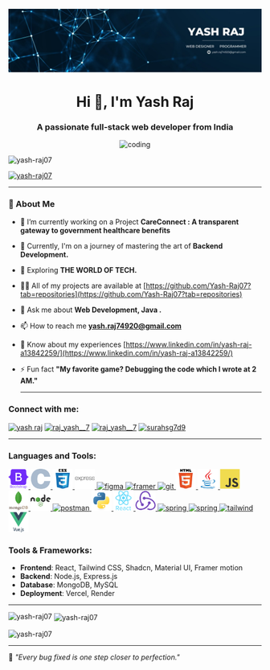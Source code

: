 ![logo](https://github.com/Yash-Raj07/Yash-Raj07/blob/main/1716489083174.jpg)
<h1 align="center">Hi 👋, I'm Yash Raj</h1>
<h3 align="center">A passionate full-stack web developer from India</h3>

<p align="center">
<img  alt="coding" width="400" src="https://user-images.githubusercontent.com/55389276/140866485-8fb1c876-9a8f-4d6a-98dc-08c4981eaf70.gif">
</p>
<p align="left"> <img src="https://komarev.com/ghpvc/?username=yash-raj07&label=Profile%20views&color=0e75b6&style=flat" alt="yash-raj07" /> </p>

<p align="left"> <a href="https://github.com/ryo-ma/github-profile-trophy"><img src="https://github-profile-trophy.vercel.app/?username=yash-raj07" alt="yash-raj07" /></a> </p>

---

<h3 align="left">🌟 About Me</h3> 

- 🔭 I’m currently working on a Project **CareConnect : A transparent gateway to government healthcare benefits**

- 🌱 Currently, I'm on a journey of mastering the art of **Backend Development.**

- 🔭 Exploring **THE WORLD OF TECH.**

- 👨‍💻 All of my projects are available at [https://github.com/Yash-Raj07?tab=repositories](https://github.com/Yash-Raj07?tab=repositories)

- 💬 Ask me about **Web Development, Java .**

- 📫 How to reach me **yash.raj74920@gmail.com**

- 📄 Know about my experiences [https://www.linkedin.com/in/yash-raj-a13842259/](https://www.linkedin.com/in/yash-raj-a13842259/)

- ⚡ Fun fact **"My favorite game? Debugging the code which I wrote at 2 AM."**

  ---

<h3 align="left">Connect with me:</h3>
<p align="left">
<a href="https://linkedin.com/in/yash raj" target="blank"><img align="center" src="https://raw.githubusercontent.com/rahuldkjain/github-profile-readme-generator/master/src/images/icons/Social/linked-in-alt.svg" alt="yash raj" height="30" width="40" /></a>
<a href="https://instagram.com/raj_yash__7" target="blank"><img align="center" src="https://raw.githubusercontent.com/rahuldkjain/github-profile-readme-generator/master/src/images/icons/Social/instagram.svg" alt="raj_yash__7" height="30" width="40" /></a>
<a href="https://www.leetcode.com/raj_yash__7" target="blank"><img align="center" src="https://raw.githubusercontent.com/rahuldkjain/github-profile-readme-generator/master/src/images/icons/Social/leet-code.svg" alt="raj_yash__7" height="30" width="40" /></a>
<a href="https://auth.geeksforgeeks.org/user/surahsg7d9" target="blank"><img align="center" src="https://raw.githubusercontent.com/rahuldkjain/github-profile-readme-generator/master/src/images/icons/Social/geeks-for-geeks.svg" alt="surahsg7d9" height="30" width="40" /></a>
</p>

---

<h3 align="left">Languages and Tools:</h3>
<p align="left"> <a href="https://getbootstrap.com" target="_blank" rel="noreferrer"> <img src="https://raw.githubusercontent.com/devicons/devicon/master/icons/bootstrap/bootstrap-plain-wordmark.svg" alt="bootstrap" width="40" height="40"/> </a> <a href="https://www.cprogramming.com/" target="_blank" rel="noreferrer"> <img src="https://raw.githubusercontent.com/devicons/devicon/master/icons/c/c-original.svg" alt="c" width="40" height="40"/> </a> <a href="https://www.w3schools.com/css/" target="_blank" rel="noreferrer"> <img src="https://raw.githubusercontent.com/devicons/devicon/master/icons/css3/css3-original-wordmark.svg" alt="css3" width="40" height="40"/> </a> <a href="https://expressjs.com" target="_blank" rel="noreferrer"> <img src="https://raw.githubusercontent.com/devicons/devicon/master/icons/express/express-original-wordmark.svg" alt="express" width="40" height="40"/> </a> <a href="https://www.figma.com/" target="_blank" rel="noreferrer"> <img src="https://www.vectorlogo.zone/logos/figma/figma-icon.svg" alt="figma" width="40" height="40"/> </a> <a href="https://www.framer.com/" target="_blank" rel="noreferrer"> <img src="https://www.vectorlogo.zone/logos/framer/framer-icon.svg" alt="framer" width="40" height="40"/> </a> <a href="https://git-scm.com/" target="_blank" rel="noreferrer"> <img src="https://www.vectorlogo.zone/logos/git-scm/git-scm-icon.svg" alt="git" width="40" height="40"/> </a> <a href="https://www.w3.org/html/" target="_blank" rel="noreferrer"> <img src="https://raw.githubusercontent.com/devicons/devicon/master/icons/html5/html5-original-wordmark.svg" alt="html5" width="40" height="40"/> </a> <a href="https://www.java.com" target="_blank" rel="noreferrer"> <img src="https://raw.githubusercontent.com/devicons/devicon/master/icons/java/java-original.svg" alt="java" width="40" height="40"/> </a> <a href="https://developer.mozilla.org/en-US/docs/Web/JavaScript" target="_blank" rel="noreferrer"> <img src="https://raw.githubusercontent.com/devicons/devicon/master/icons/javascript/javascript-original.svg" alt="javascript" width="40" height="40"/> </a> <a href="https://www.mongodb.com/" target="_blank" rel="noreferrer"> <img src="https://raw.githubusercontent.com/devicons/devicon/master/icons/mongodb/mongodb-original-wordmark.svg" alt="mongodb" width="40" height="40"/> </a> <a href="https://nodejs.org" target="_blank" rel="noreferrer"> <img src="https://raw.githubusercontent.com/devicons/devicon/master/icons/nodejs/nodejs-original-wordmark.svg" alt="nodejs" width="40" height="40"/> </a> <a href="https://postman.com" target="_blank" rel="noreferrer"> <img src="https://www.vectorlogo.zone/logos/getpostman/getpostman-icon.svg" alt="postman" width="40" height="40"/> </a> <a href="https://www.python.org" target="_blank" rel="noreferrer"> <img src="https://raw.githubusercontent.com/devicons/devicon/master/icons/python/python-original.svg" alt="python" width="40" height="40"/> </a> <a href="https://reactjs.org/" target="_blank" rel="noreferrer"> <img src="https://raw.githubusercontent.com/devicons/devicon/master/icons/react/react-original-wordmark.svg" alt="react" width="40" height="40"/> </a> <a href="https://redux.js.org" target="_blank" rel="noreferrer"> <img src="https://raw.githubusercontent.com/devicons/devicon/master/icons/redux/redux-original.svg" alt="redux" width="40" height="40"/> </a> <a href="https://spring.io/" target="_blank" rel="noreferrer"> <img src="https://www.vectorlogo.zone/logos/springio/springio-icon.svg" alt="spring" width="40" height="40"/> </a> <a href="https://tailwindcss.com/" target="_blank" rel="noreferrer"> <img src="https://www.vectorlogo.zone/logos/materialui/materialui-icon.svg" alt="spring" width="40" height="40"/> </a> <a href="https://materialui.com/" target="_blank" rel="noreferrer"> <img src="https://www.vectorlogo.zone/logos/tailwindcss/tailwindcss-icon.svg" alt="tailwind" width="40" height="40"/> </a> <a href="https://vuejs.org/" target="_blank" rel="noreferrer"> <img src="https://raw.githubusercontent.com/devicons/devicon/master/icons/vuejs/vuejs-original-wordmark.svg" alt="vuejs" width="40" height="40"/> </a> </p>

### Tools & Frameworks:
- **Frontend**: React, Tailwind CSS, Shadcn, Material UI, Framer motion
- **Backend**: Node.js, Express.js
- **Database**: MongoDB, MySQL
- **Deployment**: Vercel, Render

---

<p><img align="left" src="https://github-readme-stats.vercel.app/api/top-langs?username=yash-raj07&show_icons=true&locale=en&layout=compact" alt="yash-raj07" /></p>

<p>&nbsp;<img align="center" src="https://github-readme-stats.vercel.app/api?username=yash-raj07&show_icons=true&locale=en" alt="yash-raj07" /></p>

<p><img align="center" src="https://github-readme-streak-stats.herokuapp.com/?user=yash-raj07&" alt="yash-raj07" /></p>

---

🌟 *"Every bug fixed is one step closer to perfection."*

